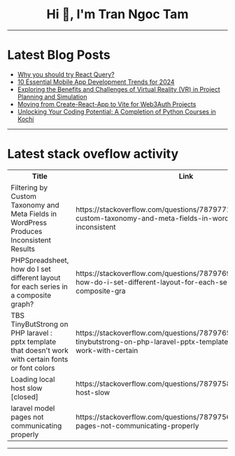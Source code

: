 <h1 align="center">Hi 👋, I'm Tran Ngoc Tam</h1>

---

# Latest Blog Posts 
<!-- BLOG-POST-LIST:START -->
- [Why you should try React Query?](https://dev.to/codeparrot/why-you-should-try-react-query-5d0g)
- [10 Essential Mobile App Development Trends for 2024](https://dev.to/theintellify1/10-essential-mobile-app-development-trends-for-2024-40cp)
- [Exploring the Benefits and Challenges of Virtual Reality &lpar;VR&rpar; in Project Planning and Simulation](https://dev.to/joshuawasike/exploring-the-benefits-and-challenges-of-virtual-reality-vr-in-project-planning-and-simulation-4of0)
- [Moving from Create-React-App to Vite for Web3Auth Projects](https://dev.to/shahbaz17/moving-from-create-react-app-to-vite-for-web3auth-projects-4nce)
- [Unlocking Your Coding Potential: A Completion of Python Courses in Kochi](https://dev.to/liya4/unlocking-your-coding-potential-a-completion-of-python-courses-in-kochi-43a9)
<!-- BLOG-POST-LIST:END -->

---

# Latest stack oveflow activity
<table>
  <tr><th>Title</th><th>Link</th></tr>
  <!-- STACKOVERFLOW:START --><tr><td>Filtering by Custom Taxonomy and Meta Fields in WordPress Produces Inconsistent Results</td><td>https://stackoverflow.com/questions/78797710/filtering-by-custom-taxonomy-and-meta-fields-in-wordpress-produces-inconsistent</td></tr><tr><td>PHPSpreadsheet, how do I set different layout for each series in a composite graph?</td><td>https://stackoverflow.com/questions/78797697/phpspreadsheet-how-do-i-set-different-layout-for-each-series-in-a-composite-gra</td></tr><tr><td>TBS TinyButStrong on PHP laravel : pptx template that doesn&#39;t work with certain fonts or font colors</td><td>https://stackoverflow.com/questions/78797656/tbs-tinybutstrong-on-php-laravel-pptx-template-that-doesnt-work-with-certain</td></tr><tr><td>Loading local host slow [closed]</td><td>https://stackoverflow.com/questions/78797583/loading-local-host-slow</td></tr><tr><td>laravel model pages not communicating properly</td><td>https://stackoverflow.com/questions/78797566/laravel-model-pages-not-communicating-properly</td></tr><!-- STACKOVERFLOW:END -->
</table>

---


